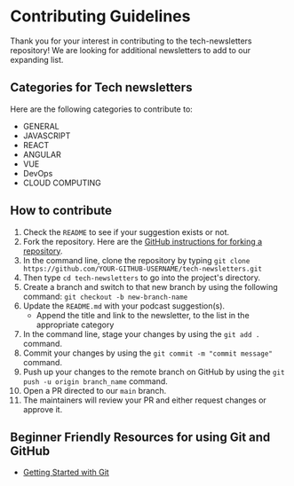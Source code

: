 # Contributing Guidelines

Thank you for your interest in contributing to the tech-newsletters repository! We are looking for additional newsletters to add to our expanding list.

## Categories for Tech newsletters

Here are the following categories to contribute to:

- GENERAL
- JAVASCRIPT
- REACT
- ANGULAR
- VUE
- DevOps
- CLOUD COMPUTING

## How to contribute

1. Check the `README` to see if your suggestion exists or not.
2. Fork the repository. Here are the [GitHub instructions for forking a repository](https://docs.github.com/en/get-started/quickstart/fork-a-repo).
3. In the command line, clone the repository by typing `git clone https://github.com/YOUR-GITHUB-USERNAME/tech-newsletters.git`
4. Then type `cd tech-newsletters` to go into the project's directory.
5. Create a branch and switch to that new branch by using the following command: `git checkout -b new-branch-name`
6. Update the `README.md` with your podcast suggestion(s).
   - Append the title and link to the newsletter, to the list in the appropriate category
7. In the command line, stage your changes by using the `git add .` command.
8. Commit your changes by using the `git commit -m "commit message"` command.
9. Push up your changes to the remote branch on GitHub by using the `git push -u origin branch_name` command.
10. Open a PR directed to our `main` branch.
11. The maintainers will review your PR and either request changes or approve it.

## Beginner Friendly Resources for using Git and GitHub

- [Getting Started with Git](https://www.thisdot.co/blog/getting-started-with-git)
